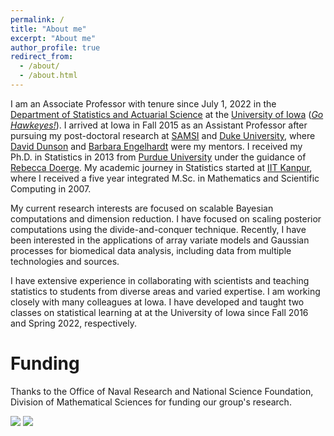 ```yaml
---
permalink: /
title: "About me"
excerpt: "About me"
author_profile: true
redirect_from: 
  - /about/
  - /about.html
---
```


I am an Associate Professor with tenure since July 1, 2022 in the [Department of Statistics and Actuarial Science](https://stat.uiowa.edu/) at the [University of Iowa](https://uiowa.edu/) ([*Go Hawkeyes!*](https://hawkeyesports.com/)). I arrived at Iowa in Fall 2015 as an Assistant Professor after pursuing my post-doctoral research at [SAMSI](www.samsi.info) and [Duke University](https://stat.duke.edu), where [David Dunson](https://en.wikipedia.org/wiki/David_Dunson) and [Barbara Engelhardt](https://www.cs.princeton.edu/people/profile/bee) were my mentors. I received my Ph.D. in Statistics in 2013 from [Purdue University](https://www.stat.purdue.edu/) under the guidance of [Rebecca Doerge](https://www.cmu.edu/mcs/people/dean-bio.html). My academic journey in Statistics started at [IIT Kanpur](https://www.iitk.ac.in/math/), where I received a five year integrated M.Sc. in Mathematics and Scientific Computing in 2007.

My current research interests are focused on scalable Bayesian computations and dimension reduction. I have focused on scaling posterior computations using the divide-and-conquer technique. Recently, I have been interested in the applications of array variate models and Gaussian processes for biomedical data analysis, including data from multiple technologies and sources. 

I have extensive experience in collaborating with scientists and teaching statistics to students from diverse areas and varied expertise. I am working closely with many colleagues at Iowa. I have developed and taught two classes on statistical learning at at the University of Iowa since Fall 2016 and Spring 2022, respectively. 

Funding
======
Thanks to the Office of Naval Research and National Science Foundation, Division of Mathematical Sciences for funding our group's research.

![](/images/nsf.png) ![](/images/onr.png)

